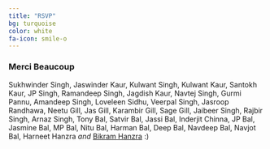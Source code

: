 ```yaml
---
title: "RSVP"
bg: turquoise
color: white
fa-icon: smile-o
---
```


### Merci Beaucoup

Sukhwinder Singh, Jaswinder Kaur, Kulwant Singh, Kulwant Kaur, Santokh Kaur, JP Singh, Ramandeep Singh, Jagdish Kaur, Navtej Singh, Gurmi Pannu, Amandeep Singh, Loveleen Sidhu, Veerpal Singh, Jasroop Randhawa, Neetu Gill, Jas Gill, Karambir Gill, Sage Gill, Jaibeer Singh, Rajbir Singh, Arnaz Singh, Tony Bal, Satvir Bal, Jassi Bal, Inderjit Chinna, JP Bal, Jasmine Bal, MP Bal, Nitu Bal, Harman Bal, Deep Bal, Navdeep Bal, Navjot Bal, Harneet Hanzra _and_ [Bikram Hanzra](hanzratech.in/about) :)
